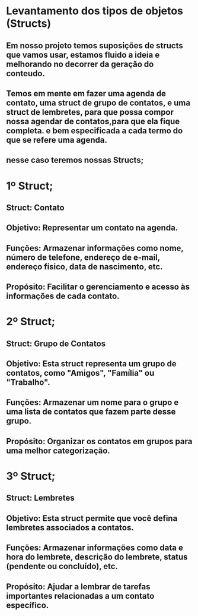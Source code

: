 # Levantamento dos tipos de objetos (Structs)

## Em nosso projeto temos suposições de structs que vamos usar, estamos fluido a ideia e melhorando no decorrer da geração do conteudo.
## Temos em mente em fazer uma agenda de contato, uma struct de grupo de contatos, e uma struct de lembretes, para que possa compor nossa agendar de contatos,para que ela fique completa. e bem especificada a cada termo do que se refere uma agenda.
## nesse caso teremos nossas Structs;

# 1º Struct;
## Struct: Contato

## Objetivo: Representar um contato na agenda.
## Funções: Armazenar informações como nome, número de telefone, endereço de e-mail, endereço físico, data de nascimento, etc.
## Propósito: Facilitar o gerenciamento e acesso às informações de cada contato.

# 2º Struct;
## Struct: Grupo de Contatos

## Objetivo: Esta struct representa um grupo de contatos, como "Amigos", "Família" ou "Trabalho".
## Funções: Armazenar um nome para o grupo e uma lista de contatos que fazem parte desse grupo.
## Propósito: Organizar os contatos em grupos para uma melhor categorização.

# 3º Struct;
## Struct: Lembretes

## Objetivo: Esta struct permite que você defina lembretes associados a contatos.
## Funções: Armazenar informações como data e hora do lembrete, descrição do lembrete, status (pendente ou concluído), etc.
## Propósito: Ajudar a lembrar de tarefas importantes relacionadas a um contato específico.
